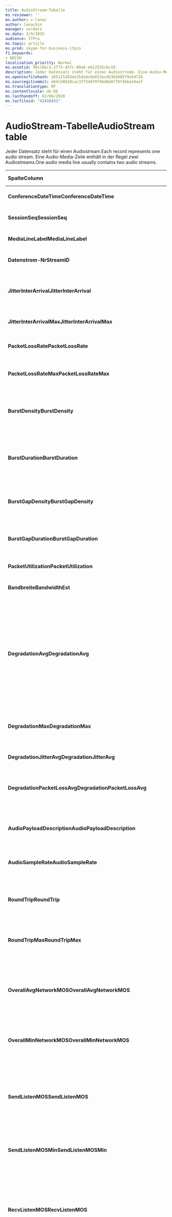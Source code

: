 ```yaml
---
title: AudioStream-Tabelle
ms.reviewer: ''
ms.author: v-lanac
author: lanachin
manager: serdars
ms.date: 3/9/2015
audience: ITPro
ms.topic: article
ms.prod: skype-for-business-itpro
f1.keywords:
- NOCSH
localization_priority: Normal
ms.assetid: 49ccbbc3-2f73-45fc-80a6-e612535cbc10
description: Jeder Datensatz steht für einen Audiostream. Eine Audio-Media-Zeile enthält in der Regel zwei Audiostreams.
ms.openlocfilehash: 265125202de25da4c6e653ecd53bd465f9a5472b
ms.sourcegitcommit: e64c50818cac37f3d6f0f96d0d4ff0f4bba24aef
ms.translationtype: MT
ms.contentlocale: de-DE
ms.lasthandoff: 02/06/2020
ms.locfileid: "41810433"
---
```

# <a name="audiostream-table"></a><span data-ttu-id="0ec16-104">AudioStream-Tabelle</span><span class="sxs-lookup"><span data-stu-id="0ec16-104">AudioStream table</span></span>
 
<span data-ttu-id="0ec16-105">Jeder Datensatz steht für einen Audiostream.</span><span class="sxs-lookup"><span data-stu-id="0ec16-105">Each record represents one audio stream.</span></span> <span data-ttu-id="0ec16-106">Eine Audio-Media-Zeile enthält in der Regel zwei Audiostreams.</span><span class="sxs-lookup"><span data-stu-id="0ec16-106">One audio media line usually contains two audio streams.</span></span>
  
|<span data-ttu-id="0ec16-107">Spalte</span><span class="sxs-lookup"><span data-stu-id="0ec16-107">Column</span></span>|<span data-ttu-id="0ec16-108">Datentyp</span><span class="sxs-lookup"><span data-stu-id="0ec16-108">Data Type</span></span>|<span data-ttu-id="0ec16-109">Schlüssel/Index</span><span class="sxs-lookup"><span data-stu-id="0ec16-109">Key/Index</span></span>|<span data-ttu-id="0ec16-110">Details</span><span class="sxs-lookup"><span data-stu-id="0ec16-110">Details</span></span>|
|:-----|:-----|:-----|:-----|
|<span data-ttu-id="0ec16-111">**ConferenceDateTime**</span><span class="sxs-lookup"><span data-stu-id="0ec16-111">**ConferenceDateTime**</span></span> <br/> |<span data-ttu-id="0ec16-112">datetime</span><span class="sxs-lookup"><span data-stu-id="0ec16-112">datetime</span></span>  <br/> |<span data-ttu-id="0ec16-113">Primary</span><span class="sxs-lookup"><span data-stu-id="0ec16-113">Primary</span></span>  <br/> |<span data-ttu-id="0ec16-114">In der [medialinie-Tabelle](medialine-0.md)referenziert.</span><span class="sxs-lookup"><span data-stu-id="0ec16-114">Referenced from the [MediaLine table](medialine-0.md).</span></span>  <br/> |
|<span data-ttu-id="0ec16-115">**SessionSeq**</span><span class="sxs-lookup"><span data-stu-id="0ec16-115">**SessionSeq**</span></span> <br/> |<span data-ttu-id="0ec16-116">int</span><span class="sxs-lookup"><span data-stu-id="0ec16-116">int</span></span>  <br/> |<span data-ttu-id="0ec16-117">Primary</span><span class="sxs-lookup"><span data-stu-id="0ec16-117">Primary</span></span>  <br/> |<span data-ttu-id="0ec16-118">In der [medialinie-Tabelle](medialine-0.md)referenziert.</span><span class="sxs-lookup"><span data-stu-id="0ec16-118">Referenced from the [MediaLine table](medialine-0.md).</span></span>  <br/> |
|<span data-ttu-id="0ec16-119">**MediaLineLabel**</span><span class="sxs-lookup"><span data-stu-id="0ec16-119">**MediaLineLabel**</span></span> <br/> |<span data-ttu-id="0ec16-120">tinyint</span><span class="sxs-lookup"><span data-stu-id="0ec16-120">tinyint</span></span>  <br/> |<span data-ttu-id="0ec16-121">Primary</span><span class="sxs-lookup"><span data-stu-id="0ec16-121">Primary</span></span>  <br/> |<span data-ttu-id="0ec16-122">In der [medialinie-Tabelle](medialine-0.md)referenziert.</span><span class="sxs-lookup"><span data-stu-id="0ec16-122">Referenced from the [MediaLine table](medialine-0.md).</span></span>  <br/> |
|<span data-ttu-id="0ec16-123">**Datenstrom-Nr**</span><span class="sxs-lookup"><span data-stu-id="0ec16-123">**StreamID**</span></span> <br/> |<span data-ttu-id="0ec16-124">int</span><span class="sxs-lookup"><span data-stu-id="0ec16-124">int</span></span>  <br/> |<span data-ttu-id="0ec16-125">Primary</span><span class="sxs-lookup"><span data-stu-id="0ec16-125">Primary</span></span>  <br/> |<span data-ttu-id="0ec16-126">Eindeutige ID innerhalb einer medienzeile</span><span class="sxs-lookup"><span data-stu-id="0ec16-126">Unique ID within a media line.</span></span>  <br/> |
|<span data-ttu-id="0ec16-127">**JitterInterArrival**</span><span class="sxs-lookup"><span data-stu-id="0ec16-127">**JitterInterArrival**</span></span> <br/> |<span data-ttu-id="0ec16-128">int</span><span class="sxs-lookup"><span data-stu-id="0ec16-128">int</span></span>  <br/> | <br/> |<span data-ttu-id="0ec16-129">Durchschnittlicher Netzwerk-Jitter aus RTCP-Statistiken (Real Time Control Protocol).</span><span class="sxs-lookup"><span data-stu-id="0ec16-129">Average network jitter from Real Time Control Protocol (RTCP) statistics.</span></span>  <br/> |
|<span data-ttu-id="0ec16-130">**JitterInterArrivalMax**</span><span class="sxs-lookup"><span data-stu-id="0ec16-130">**JitterInterArrivalMax**</span></span> <br/> |<span data-ttu-id="0ec16-131">int</span><span class="sxs-lookup"><span data-stu-id="0ec16-131">int</span></span>  <br/> | <br/> |<span data-ttu-id="0ec16-132">Maximaler Netzwerk Jitter während des Anrufs.</span><span class="sxs-lookup"><span data-stu-id="0ec16-132">Maximum network jitter during the call.</span></span>  <br/> |
|<span data-ttu-id="0ec16-133">**PacketLossRate**</span><span class="sxs-lookup"><span data-stu-id="0ec16-133">**PacketLossRate**</span></span> <br/> |<span data-ttu-id="0ec16-134">Dezimal (5; 4)</span><span class="sxs-lookup"><span data-stu-id="0ec16-134">decimal(5,4)</span></span>  <br/> | <br/> |<span data-ttu-id="0ec16-135">Durchschnittliche Paketverlustrate während des Anrufs.</span><span class="sxs-lookup"><span data-stu-id="0ec16-135">Average packet loss rate during the call.</span></span>  <br/> |
|<span data-ttu-id="0ec16-136">**PacketLossRateMax**</span><span class="sxs-lookup"><span data-stu-id="0ec16-136">**PacketLossRateMax**</span></span> <br/> |<span data-ttu-id="0ec16-137">Dezimal (5; 4)</span><span class="sxs-lookup"><span data-stu-id="0ec16-137">decimal(5,4)</span></span>  <br/> | <br/> |<span data-ttu-id="0ec16-138">Maximaler Paketverlust während des Anrufs.</span><span class="sxs-lookup"><span data-stu-id="0ec16-138">Maximum packet loss observed during the call.</span></span>  <br/> |
|<span data-ttu-id="0ec16-139">**BurstDensity**</span><span class="sxs-lookup"><span data-stu-id="0ec16-139">**BurstDensity**</span></span> <br/> |<span data-ttu-id="0ec16-140">Dezimal (9; 4)</span><span class="sxs-lookup"><span data-stu-id="0ec16-140">decimal(9,4)</span></span>  <br/> | <br/> |<span data-ttu-id="0ec16-141">Durchschnittliche Dichte des Paketverlusts während des Ausbruchs von Verlusten während des Anrufs.</span><span class="sxs-lookup"><span data-stu-id="0ec16-141">Average density of packet Loss during bursts of losses during the call.</span></span>  <br/> |
|<span data-ttu-id="0ec16-142">**BurstDuration**</span><span class="sxs-lookup"><span data-stu-id="0ec16-142">**BurstDuration**</span></span> <br/> |<span data-ttu-id="0ec16-143">int</span><span class="sxs-lookup"><span data-stu-id="0ec16-143">int</span></span>  <br/> | <br/> |<span data-ttu-id="0ec16-144">Durchschnittliche Dauer des Paketverlusts während des Ausbruchs von Verlusten während des Anrufs.</span><span class="sxs-lookup"><span data-stu-id="0ec16-144">Average duration of packet loss during bursts of losses during the call.</span></span>  <br/> |
|<span data-ttu-id="0ec16-145">**BurstGapDensity**</span><span class="sxs-lookup"><span data-stu-id="0ec16-145">**BurstGapDensity**</span></span> <br/> |<span data-ttu-id="0ec16-146">Dezimal (9; 4)</span><span class="sxs-lookup"><span data-stu-id="0ec16-146">decimal(9,4)</span></span>  <br/> | <br/> |<span data-ttu-id="0ec16-147">Durchschnittliche Dichte des Paketverlusts bei Lücken zwischen Bursts des Paketverlusts.</span><span class="sxs-lookup"><span data-stu-id="0ec16-147">Average density of packet loss during gaps between bursts of packet loss.</span></span>  <br/> |
|<span data-ttu-id="0ec16-148">**BurstGapDuration**</span><span class="sxs-lookup"><span data-stu-id="0ec16-148">**BurstGapDuration**</span></span> <br/> |<span data-ttu-id="0ec16-149">int</span><span class="sxs-lookup"><span data-stu-id="0ec16-149">int</span></span>  <br/> | <br/> |<span data-ttu-id="0ec16-150">Durchschnittliche Dauer von Lücken zwischen Bursts des Paketverlusts.</span><span class="sxs-lookup"><span data-stu-id="0ec16-150">Average duration of gaps between bursts of packet loss.</span></span>  <br/> |
|<span data-ttu-id="0ec16-151">**PacketUtilization**</span><span class="sxs-lookup"><span data-stu-id="0ec16-151">**PacketUtilization**</span></span> <br/> |<span data-ttu-id="0ec16-152">Int</span><span class="sxs-lookup"><span data-stu-id="0ec16-152">Int</span></span>  <br/> | <br/> |<span data-ttu-id="0ec16-153">Die Anzahl der Pakete für den Audiostream.</span><span class="sxs-lookup"><span data-stu-id="0ec16-153">Packet count for the audio stream.</span></span>  <br/> |
|<span data-ttu-id="0ec16-154">**Bandbreite**</span><span class="sxs-lookup"><span data-stu-id="0ec16-154">**BandwidthEst**</span></span> <br/> |<span data-ttu-id="0ec16-155">Int</span><span class="sxs-lookup"><span data-stu-id="0ec16-155">Int</span></span>  <br/> | <br/> |<span data-ttu-id="0ec16-156">Bandbreiten Schätzungen für den Audiostream.</span><span class="sxs-lookup"><span data-stu-id="0ec16-156">Bandwidth estimates for the audio stream.</span></span>  <br/> |
|<span data-ttu-id="0ec16-157">**DegradationAvg**</span><span class="sxs-lookup"><span data-stu-id="0ec16-157">**DegradationAvg**</span></span> <br/> |<span data-ttu-id="0ec16-158">Dezimal (3; 2)</span><span class="sxs-lookup"><span data-stu-id="0ec16-158">decimal(3,2)</span></span>  <br/> | <br/> |<span data-ttu-id="0ec16-159">Netzwerk-Mos-Verschlechterung für den gesamten Anruf.</span><span class="sxs-lookup"><span data-stu-id="0ec16-159">Network MOS Degradation for the whole call.</span></span> <span data-ttu-id="0ec16-160">Der Bereich ist 0,0 bis 5,0.</span><span class="sxs-lookup"><span data-stu-id="0ec16-160">Range is 0.0 to 5.0.</span></span> <span data-ttu-id="0ec16-161">Diese Metrik zeigt die Menge, die das Netzwerk Mos aufgrund von Jitter und Paketverlust reduziert wurde.</span><span class="sxs-lookup"><span data-stu-id="0ec16-161">This metric shows the amount the Network MOS was reduced because of jitter and packet loss.</span></span> <span data-ttu-id="0ec16-162">Für akzeptable Qualität sollte es weniger als 0,5.</span><span class="sxs-lookup"><span data-stu-id="0ec16-162">For acceptable quality it should less than 0.5.</span></span>  <br/> |
|<span data-ttu-id="0ec16-163">**DegradationMax**</span><span class="sxs-lookup"><span data-stu-id="0ec16-163">**DegradationMax**</span></span> <br/> |<span data-ttu-id="0ec16-164">Dezimal (3; 2)</span><span class="sxs-lookup"><span data-stu-id="0ec16-164">decimal(3,2)</span></span>  <br/> | <br/> |<span data-ttu-id="0ec16-165">Maximaler Netzwerk-Mos-Abbau während des Anrufs.</span><span class="sxs-lookup"><span data-stu-id="0ec16-165">Maximum Network MOS degradation during the call.</span></span>  <br/> |
|<span data-ttu-id="0ec16-166">**DegradationJitterAvg**</span><span class="sxs-lookup"><span data-stu-id="0ec16-166">**DegradationJitterAvg**</span></span> <br/> |<span data-ttu-id="0ec16-167">Dezimal (3; 2)</span><span class="sxs-lookup"><span data-stu-id="0ec16-167">decimal(3,2)</span></span>  <br/> | <br/> |<span data-ttu-id="0ec16-168">Netzwerk-Mos-Beeinträchtigung durch Jitter.</span><span class="sxs-lookup"><span data-stu-id="0ec16-168">Network MOS degradation caused by jitter.</span></span>  <br/> |
|<span data-ttu-id="0ec16-169">**DegradationPacketLossAvg**</span><span class="sxs-lookup"><span data-stu-id="0ec16-169">**DegradationPacketLossAvg**</span></span> <br/> |<span data-ttu-id="0ec16-170">Dezimal (3; 2)</span><span class="sxs-lookup"><span data-stu-id="0ec16-170">decimal(3,2)</span></span>  <br/> | <br/> |<span data-ttu-id="0ec16-171">Netzwerk-Mos-Beeinträchtigung durch Paketverlust.</span><span class="sxs-lookup"><span data-stu-id="0ec16-171">Network MOS degradation caused by packet loss.</span></span>  <br/> |
|<span data-ttu-id="0ec16-172">**AudioPayloadDescription**</span><span class="sxs-lookup"><span data-stu-id="0ec16-172">**AudioPayloadDescription**</span></span> <br/> |<span data-ttu-id="0ec16-173">int</span><span class="sxs-lookup"><span data-stu-id="0ec16-173">int</span></span>  <br/> |<span data-ttu-id="0ec16-174">Fremd</span><span class="sxs-lookup"><span data-stu-id="0ec16-174">Foreign</span></span>  <br/> |<span data-ttu-id="0ec16-175">Der für den Anruf verwendete Audiocodec, auf den von der PayloadDescription-Tabelle verwiesen wird.</span><span class="sxs-lookup"><span data-stu-id="0ec16-175">The audio Codec used for the call, referenced from PayloadDescription Table.</span></span>  <br/> |
|<span data-ttu-id="0ec16-176">**AudioSampleRate**</span><span class="sxs-lookup"><span data-stu-id="0ec16-176">**AudioSampleRate**</span></span> <br/> |<span data-ttu-id="0ec16-177">int</span><span class="sxs-lookup"><span data-stu-id="0ec16-177">int</span></span>  <br/> | <br/> |<span data-ttu-id="0ec16-178">Abtastrate für den Audiostream.</span><span class="sxs-lookup"><span data-stu-id="0ec16-178">Sampling rate for the audio stream.</span></span>  <br/> |
|<span data-ttu-id="0ec16-179">**RoundTrip**</span><span class="sxs-lookup"><span data-stu-id="0ec16-179">**RoundTrip**</span></span> <br/> |<span data-ttu-id="0ec16-180">int</span><span class="sxs-lookup"><span data-stu-id="0ec16-180">int</span></span>  <br/> | <br/> |<span data-ttu-id="0ec16-181">Roundtrip-Zeit von RTCP-Statistiken</span><span class="sxs-lookup"><span data-stu-id="0ec16-181">Round trip time from RTCP statistics.</span></span> <span data-ttu-id="0ec16-182">Bei akzeptabler Qualität sollte dies weniger als 100M betragen.</span><span class="sxs-lookup"><span data-stu-id="0ec16-182">For acceptable quality this should be less than 100ms.</span></span>  <br/> |
|<span data-ttu-id="0ec16-183">**RoundTripMax**</span><span class="sxs-lookup"><span data-stu-id="0ec16-183">**RoundTripMax**</span></span> <br/> |<span data-ttu-id="0ec16-184">int</span><span class="sxs-lookup"><span data-stu-id="0ec16-184">int</span></span>  <br/> | <br/> |<span data-ttu-id="0ec16-185">Maximale Roundtrip-Zeit für den Audiostream.</span><span class="sxs-lookup"><span data-stu-id="0ec16-185">Maximum round trip time for the audio stream.</span></span>  <br/> |
|<span data-ttu-id="0ec16-186">**OverallAvgNetworkMOS**</span><span class="sxs-lookup"><span data-stu-id="0ec16-186">**OverallAvgNetworkMOS**</span></span> <br/> |<span data-ttu-id="0ec16-187">Dezimal (3; 2)</span><span class="sxs-lookup"><span data-stu-id="0ec16-187">decimal(3,2)</span></span>  <br/> | <br/> |<span data-ttu-id="0ec16-188">Durchschnittliche Breitband-Netzwerk-Mos für den Anruf.</span><span class="sxs-lookup"><span data-stu-id="0ec16-188">Average wideband Network MOS for the call.</span></span> <span data-ttu-id="0ec16-189">Diese Metrik hängt vom verwendeten Paketverlust, Jitter und Codec ab.</span><span class="sxs-lookup"><span data-stu-id="0ec16-189">This metric depends on the packet loss, jitter, and codec used.</span></span> <span data-ttu-id="0ec16-190">Bereich ist [1,0 bis 5,0].</span><span class="sxs-lookup"><span data-stu-id="0ec16-190">Range is [1.0 to 5.0].</span></span>  <br/> |
|<span data-ttu-id="0ec16-191">**OverallMinNetworkMOS**</span><span class="sxs-lookup"><span data-stu-id="0ec16-191">**OverallMinNetworkMOS**</span></span> <br/> |<span data-ttu-id="0ec16-192">Dezimal (3; 2)</span><span class="sxs-lookup"><span data-stu-id="0ec16-192">decimal(3,2)</span></span>  <br/> | <br/> |<span data-ttu-id="0ec16-193">Das Mindest-Breitband-Netzwerk Mos für den Anruf.</span><span class="sxs-lookup"><span data-stu-id="0ec16-193">The minimum wideband Network MOS for the call.</span></span>  <br/> |
|<span data-ttu-id="0ec16-194">**SendListenMOS**</span><span class="sxs-lookup"><span data-stu-id="0ec16-194">**SendListenMOS**</span></span> <br/> |<span data-ttu-id="0ec16-195">Dezimal (3; 2)</span><span class="sxs-lookup"><span data-stu-id="0ec16-195">decimal(3,2)</span></span>  <br/> | <br/> |<span data-ttu-id="0ec16-196">Der durchschnittliche prognostizierte Breitband-Abhör-Mos-Score für gesendete Audiodaten, einschließlich der Eigenschaften für Sprachpegel, Geräuschpegel und Aufnahmegeräte.</span><span class="sxs-lookup"><span data-stu-id="0ec16-196">The average predicted wideband Listening MOS score for audio sent, including speech level, noise level and capture device characteristics.</span></span>  <br/> |
|<span data-ttu-id="0ec16-197">**SendListenMOSMin**</span><span class="sxs-lookup"><span data-stu-id="0ec16-197">**SendListenMOSMin**</span></span> <br/> |<span data-ttu-id="0ec16-198">Dezimal (3; 2)</span><span class="sxs-lookup"><span data-stu-id="0ec16-198">decimal(3,2)</span></span>  <br/> | <br/> |<span data-ttu-id="0ec16-199">Die Mindest-SendListenMOS für den Anruf.</span><span class="sxs-lookup"><span data-stu-id="0ec16-199">The minimum SendListenMOS for the call.</span></span>  <br/> |
|<span data-ttu-id="0ec16-200">**RecvListenMOS**</span><span class="sxs-lookup"><span data-stu-id="0ec16-200">**RecvListenMOS**</span></span> <br/> |<span data-ttu-id="0ec16-201">Dezimal (3; 2)</span><span class="sxs-lookup"><span data-stu-id="0ec16-201">decimal(3,2)</span></span>  <br/> | <br/> |<span data-ttu-id="0ec16-202">Der durchschnittliche prognostizierte Breitband-Abhör-Mos-Score für vom Netzwerk empfangene Audiosignale, einschließlich Sprachpegel, Geräuschpegel, Codec, Netzwerkbedingungen und Merkmale des Aufnahmegeräts.</span><span class="sxs-lookup"><span data-stu-id="0ec16-202">The average predicted wideband Listening MOS score for audio received from the network including speech level, noise level, codec, network conditions and capture device characteristics.</span></span>  <br/> |
|<span data-ttu-id="0ec16-203">**RecvListenMOSMin**</span><span class="sxs-lookup"><span data-stu-id="0ec16-203">**RecvListenMOSMin**</span></span> <br/> |<span data-ttu-id="0ec16-204">Dezimal (3; 2)</span><span class="sxs-lookup"><span data-stu-id="0ec16-204">decimal(3,2)</span></span>  <br/> | <br/> |<span data-ttu-id="0ec16-205">Die Mindest-RecvListenMOS für den Anruf.</span><span class="sxs-lookup"><span data-stu-id="0ec16-205">The minimum RecvListenMOS for the call.</span></span>  <br/> |
|<span data-ttu-id="0ec16-206">**AudioFECUsed**</span><span class="sxs-lookup"><span data-stu-id="0ec16-206">**AudioFECUsed**</span></span> <br/> |<span data-ttu-id="0ec16-207">bit</span><span class="sxs-lookup"><span data-stu-id="0ec16-207">bit</span></span>  <br/> ||<span data-ttu-id="0ec16-208">Flag, das angibt, ob Audio FEC für den Anruf verwendet wurde.</span><span class="sxs-lookup"><span data-stu-id="0ec16-208">Flag indicating if audio FEC was used for the call.</span></span>  <br/> |
|<span data-ttu-id="0ec16-209">**RatioConcealedSamplesAvg**</span><span class="sxs-lookup"><span data-stu-id="0ec16-209">**RatioConcealedSamplesAvg**</span></span> <br/> |<span data-ttu-id="0ec16-210">Dezimal (5; 2)</span><span class="sxs-lookup"><span data-stu-id="0ec16-210">decimal(5,2)</span></span>  <br/> ||<span data-ttu-id="0ec16-211">Durchschnittliches Verhältnis der verborgenen Samples, die von der audioheilung an typische Samples generiert wurden.</span><span class="sxs-lookup"><span data-stu-id="0ec16-211">Average ratio of concealed samples generated by audio healing to typical samples.</span></span>  <br/> |
|<span data-ttu-id="0ec16-212">**RatioStretchedSamplesAvg**</span><span class="sxs-lookup"><span data-stu-id="0ec16-212">**RatioStretchedSamplesAvg**</span></span> <br/> |<span data-ttu-id="0ec16-213">Dezimal (5; 2)</span><span class="sxs-lookup"><span data-stu-id="0ec16-213">decimal(5,2)</span></span>  <br/> ||<span data-ttu-id="0ec16-214">Durchschnittliches Verhältnis von gedehnten Samples, die von der audioheilung zu typischen Samples generiert wurden.</span><span class="sxs-lookup"><span data-stu-id="0ec16-214">Average ratio of stretched samples generated by audio healing to typical samples.</span></span>  <br/> |
|<span data-ttu-id="0ec16-215">**RatioCompressedSamplesAvg**</span><span class="sxs-lookup"><span data-stu-id="0ec16-215">**RatioCompressedSamplesAvg**</span></span> <br/> |<span data-ttu-id="0ec16-216">Dezimal (5; 2)</span><span class="sxs-lookup"><span data-stu-id="0ec16-216">decimal(5,2)</span></span>  <br/> ||<span data-ttu-id="0ec16-217">Durchschnittliches Verhältnis von komprimierten Samples, die von der audioheilung zu typischen Samples generiert wurden.</span><span class="sxs-lookup"><span data-stu-id="0ec16-217">Average ratio of compressed samples generated by audio healing to typical samples.</span></span>  <br/> |
|<span data-ttu-id="0ec16-218">**Inbound**</span><span class="sxs-lookup"><span data-stu-id="0ec16-218">**Inbound**</span></span> <br/> |<span data-ttu-id="0ec16-219">bit</span><span class="sxs-lookup"><span data-stu-id="0ec16-219">bit</span></span>  <br/> | <br/> |<span data-ttu-id="0ec16-220">Datenstrom auf Empfängerseite wird empfangen.</span><span class="sxs-lookup"><span data-stu-id="0ec16-220">Stream data on receiver side is received.</span></span>  <br/> |
|<span data-ttu-id="0ec16-221">**Ausgehend**</span><span class="sxs-lookup"><span data-stu-id="0ec16-221">**Outbound**</span></span> <br/> |<span data-ttu-id="0ec16-222">bit</span><span class="sxs-lookup"><span data-stu-id="0ec16-222">bit</span></span>  <br/> | <br/> |<span data-ttu-id="0ec16-223">Datenstrom auf Absenderseite wird empfangen.</span><span class="sxs-lookup"><span data-stu-id="0ec16-223">Stream data on sender side is received.</span></span>  <br/> |
|<span data-ttu-id="0ec16-224">**SenderIsCallerPAI**</span><span class="sxs-lookup"><span data-stu-id="0ec16-224">**SenderIsCallerPAI**</span></span> <br/> |<span data-ttu-id="0ec16-225">bit</span><span class="sxs-lookup"><span data-stu-id="0ec16-225">bit</span></span>  <br/> | <br/> |<span data-ttu-id="0ec16-226">1 bedeutet, dass die Datenstrom Richtung vom Aufrufer an den aufgerufenen gesendet wird.</span><span class="sxs-lookup"><span data-stu-id="0ec16-226">1 means the stream direction is from the caller to the callee.</span></span>  <br/> <span data-ttu-id="0ec16-227">0 bedeutet, dass die Datenstrom Richtung vom aufgerufenen zum Aufrufer ist.</span><span class="sxs-lookup"><span data-stu-id="0ec16-227">0 means the stream direction is from the callee to the caller.</span></span>  <br/> |
|<span data-ttu-id="0ec16-228">**JitterInterArrivalSD**</span><span class="sxs-lookup"><span data-stu-id="0ec16-228">**JitterInterArrivalSD**</span></span> <br/> |<span data-ttu-id="0ec16-229">float</span><span class="sxs-lookup"><span data-stu-id="0ec16-229">float</span></span>  <br/> ||<span data-ttu-id="0ec16-230">Standard Abweichung für Jitter-Ankunftszeiten.</span><span class="sxs-lookup"><span data-stu-id="0ec16-230">Standard deviation for jitter arrival times.</span></span>  <br/> <span data-ttu-id="0ec16-231">Diese Spalte wurde in Microsoft lync Server 2013 eingeführt.</span><span class="sxs-lookup"><span data-stu-id="0ec16-231">This column was introduced in Microsoft Lync Server 2013.</span></span>  <br/> |
|<span data-ttu-id="0ec16-232">**ConcealRatioMax**</span><span class="sxs-lookup"><span data-stu-id="0ec16-232">**ConcealRatioMax**</span></span> <br/> |<span data-ttu-id="0ec16-233">float</span><span class="sxs-lookup"><span data-stu-id="0ec16-233">float</span></span>  <br/> ||<span data-ttu-id="0ec16-234">Maximales Verhältnis von Paketen, die vom Heiler verborgen sind.</span><span class="sxs-lookup"><span data-stu-id="0ec16-234">Maximum ratio of packets concealed by the healer.</span></span>  <br/> <span data-ttu-id="0ec16-235">Diese Spalte wurde in Microsoft lync Server 2013 eingeführt.</span><span class="sxs-lookup"><span data-stu-id="0ec16-235">This column was introduced in Microsoft Lync Server 2013.</span></span>  <br/> |
|<span data-ttu-id="0ec16-236">**ConcealRatioSD**</span><span class="sxs-lookup"><span data-stu-id="0ec16-236">**ConcealRatioSD**</span></span> <br/> |<span data-ttu-id="0ec16-237">float</span><span class="sxs-lookup"><span data-stu-id="0ec16-237">float</span></span>  <br/> ||<span data-ttu-id="0ec16-238">Standard Abweichung für das Verhältnis von Paketen, die vom Heiler verborgen sind.</span><span class="sxs-lookup"><span data-stu-id="0ec16-238">Standard deviation for the ratio of packets concealed by the healer.</span></span>  <br/> <span data-ttu-id="0ec16-239">Diese Spalte wurde in Microsoft lync Server 2013 eingeführt.</span><span class="sxs-lookup"><span data-stu-id="0ec16-239">This column was introduced in Microsoft Lync Server 2013.</span></span>  <br/> |
|<span data-ttu-id="0ec16-240">**HealerPacketDropRatio**</span><span class="sxs-lookup"><span data-stu-id="0ec16-240">**HealerPacketDropRatio**</span></span> <br/> |<span data-ttu-id="0ec16-241">float</span><span class="sxs-lookup"><span data-stu-id="0ec16-241">float</span></span>  <br/> ||<span data-ttu-id="0ec16-242">Das Verhältnis der vom Heiler abgegebenen Pakete im Vergleich zur Gesamtzahl der empfangenen Pakete.</span><span class="sxs-lookup"><span data-stu-id="0ec16-242">Ratio of packets dropped by the healer compared to the total number of packets received.</span></span>  <br/> <span data-ttu-id="0ec16-243">Diese Spalte wurde in Microsoft lync Server 2013 eingeführt.</span><span class="sxs-lookup"><span data-stu-id="0ec16-243">This column was introduced in Microsoft Lync Server 2013.</span></span>  <br/> |
|<span data-ttu-id="0ec16-244">**HealerFECPacketUsedRatio**</span><span class="sxs-lookup"><span data-stu-id="0ec16-244">**HealerFECPacketUsedRatio**</span></span> <br/> |<span data-ttu-id="0ec16-245">float</span><span class="sxs-lookup"><span data-stu-id="0ec16-245">float</span></span>  <br/> ||<span data-ttu-id="0ec16-246">Verhältnis der verwendeten Forward-Fehlerkorrektur Pakete im Vergleich zur Gesamtzahl der empfangenen Pakete.</span><span class="sxs-lookup"><span data-stu-id="0ec16-246">Ratio of used forward error correction packets compared to the total number of packets received.</span></span>  <br/> <span data-ttu-id="0ec16-247">Diese Spalte wurde in Microsoft lync Server 2013 eingeführt.</span><span class="sxs-lookup"><span data-stu-id="0ec16-247">This column was introduced in Microsoft Lync Server 2013.</span></span>  <br/> |
|<span data-ttu-id="0ec16-248">**MaxCompressedSamples**</span><span class="sxs-lookup"><span data-stu-id="0ec16-248">**MaxCompressedSamples**</span></span> <br/> |<span data-ttu-id="0ec16-249">float</span><span class="sxs-lookup"><span data-stu-id="0ec16-249">float</span></span>  <br/> ||<span data-ttu-id="0ec16-250">Die maximale Anzahl von Audiopaketen, die vom Heiler komprimiert wurden.</span><span class="sxs-lookup"><span data-stu-id="0ec16-250">Maximum number of audio packets that were compressed by the healer.</span></span>  <br/> <span data-ttu-id="0ec16-251">Diese Spalte wurde in Microsoft lync Server 2013 eingeführt.</span><span class="sxs-lookup"><span data-stu-id="0ec16-251">This column was introduced in Microsoft Lync Server 2013.</span></span>  <br/> |
|<span data-ttu-id="0ec16-252">**LossCongestionPercent**</span><span class="sxs-lookup"><span data-stu-id="0ec16-252">**LossCongestionPercent**</span></span> <br/> |<span data-ttu-id="0ec16-253">float</span><span class="sxs-lookup"><span data-stu-id="0ec16-253">float</span></span>  <br/> ||<span data-ttu-id="0ec16-254">Gibt den Prozentsatz der Zeit an, zu der sich der Anruf in einem Engpass Zustand befand.</span><span class="sxs-lookup"><span data-stu-id="0ec16-254">Indicates the percentage of the time when the call was in a loss congestion state.</span></span>  <br/> <span data-ttu-id="0ec16-255">Diese Spalte wurde in Microsoft lync Server 2013 eingeführt.</span><span class="sxs-lookup"><span data-stu-id="0ec16-255">This column was introduced in Microsoft Lync Server 2013.</span></span>  <br/> |
|<span data-ttu-id="0ec16-256">**DelayCongestionPercent**</span><span class="sxs-lookup"><span data-stu-id="0ec16-256">**DelayCongestionPercent**</span></span> <br/> |<span data-ttu-id="0ec16-257">float</span><span class="sxs-lookup"><span data-stu-id="0ec16-257">float</span></span>  <br/> ||<span data-ttu-id="0ec16-258">Gibt den Prozentsatz des Anrufs an, während dessen Überlastung durch das verspätete Eintreffen von Netzwerkpaketen verursacht wurde.</span><span class="sxs-lookup"><span data-stu-id="0ec16-258">Indicates the percentage of the call during which congestion was caused by the delayed arrival of network packets.</span></span>  <br/> <span data-ttu-id="0ec16-259">Diese Spalte wurde in Microsoft lync Server 2013 eingeführt.</span><span class="sxs-lookup"><span data-stu-id="0ec16-259">This column was introduced in Microsoft Lync Server 2013.</span></span>  <br/> |
|<span data-ttu-id="0ec16-260">**ContentionDetectedPercent**</span><span class="sxs-lookup"><span data-stu-id="0ec16-260">**ContentionDetectedPercent**</span></span> <br/> |<span data-ttu-id="0ec16-261">float</span><span class="sxs-lookup"><span data-stu-id="0ec16-261">float</span></span>  <br/> ||<span data-ttu-id="0ec16-262">Gibt den Prozentsatz der Zeit an, zu der der Anruf im Wettbewerb um Netzwerkressourcen erfolgte.</span><span class="sxs-lookup"><span data-stu-id="0ec16-262">Indicates the percentage of the time when the call was competing for network resources.</span></span>  <br/> <span data-ttu-id="0ec16-263">Diese Spalte wurde in Microsoft lync Server 2013 eingeführt.</span><span class="sxs-lookup"><span data-stu-id="0ec16-263">This column was introduced in Microsoft Lync Server 2013.</span></span>  <br/> |
|<span data-ttu-id="0ec16-264">**BandwidthEstMin**</span><span class="sxs-lookup"><span data-stu-id="0ec16-264">**BandwidthEstMin**</span></span> <br/> |<span data-ttu-id="0ec16-265">int</span><span class="sxs-lookup"><span data-stu-id="0ec16-265">int</span></span>  <br/> ||<span data-ttu-id="0ec16-266">Minimaler Grad der Bandbreitenschätzung, gemessen während des Anrufs.</span><span class="sxs-lookup"><span data-stu-id="0ec16-266">Minimum amount of bandwidth estimation measured during the call.</span></span>  <br/> <span data-ttu-id="0ec16-267">Diese Spalte wurde in Microsoft lync Server 2013 eingeführt.</span><span class="sxs-lookup"><span data-stu-id="0ec16-267">This column was introduced in Microsoft Lync Server 2013.</span></span>  <br/> |
|<span data-ttu-id="0ec16-268">**BandwidthEstMax**</span><span class="sxs-lookup"><span data-stu-id="0ec16-268">**BandwidthEstMax**</span></span> <br/> |<span data-ttu-id="0ec16-269">int</span><span class="sxs-lookup"><span data-stu-id="0ec16-269">int</span></span>  <br/> ||<span data-ttu-id="0ec16-270">Maximale Menge an Bandbreitenschätzung, die während des Anrufs gemessen wurde.</span><span class="sxs-lookup"><span data-stu-id="0ec16-270">Maximum amount of bandwidth estimation measured during the call.</span></span>  <br/> <span data-ttu-id="0ec16-271">Diese Spalte wurde in Microsoft lync Server 2013 eingeführt.</span><span class="sxs-lookup"><span data-stu-id="0ec16-271">This column was introduced in Microsoft Lync Server 2013.</span></span>  <br/> |
|<span data-ttu-id="0ec16-272">**BandwidthEstStdDev**</span><span class="sxs-lookup"><span data-stu-id="0ec16-272">**BandwidthEstStdDev**</span></span> <br/> |<span data-ttu-id="0ec16-273">int</span><span class="sxs-lookup"><span data-stu-id="0ec16-273">int</span></span>  <br/> ||<span data-ttu-id="0ec16-274">Standard Abweichung der Bandbreitenschätzung, die während des Anrufs gemessen wurde.</span><span class="sxs-lookup"><span data-stu-id="0ec16-274">Standard deviation of the bandwidth estimation measured during the call.</span></span>  <br/> <span data-ttu-id="0ec16-275">Diese Spalte wurde in Microsoft lync Server 2013 eingeführt.</span><span class="sxs-lookup"><span data-stu-id="0ec16-275">This column was introduced in Microsoft Lync Server 2013.</span></span>  <br/> |
|<span data-ttu-id="0ec16-276">**BandwidthEstAvge**</span><span class="sxs-lookup"><span data-stu-id="0ec16-276">**BandwidthEstAvge**</span></span> <br/> |<span data-ttu-id="0ec16-277">int</span><span class="sxs-lookup"><span data-stu-id="0ec16-277">int</span></span>  <br/> ||<span data-ttu-id="0ec16-278">Durchschnittliche Menge an Bandbreitenschätzung, die während des Anrufs gemessen wurde.</span><span class="sxs-lookup"><span data-stu-id="0ec16-278">Average amount of bandwidth estimation measured during the call.</span></span>  <br/> <span data-ttu-id="0ec16-279">Diese Spalte wurde in Microsoft lync Server 2013 eingeführt.</span><span class="sxs-lookup"><span data-stu-id="0ec16-279">This column was introduced in Microsoft Lync Server 2013.</span></span>  <br/> |
|<span data-ttu-id="0ec16-280">**RelativeOneWayTotal**</span><span class="sxs-lookup"><span data-stu-id="0ec16-280">**RelativeOneWayTotal**</span></span> <br/> |<span data-ttu-id="0ec16-281">float</span><span class="sxs-lookup"><span data-stu-id="0ec16-281">float</span></span>  <br/> ||<span data-ttu-id="0ec16-282">Gesamtzahl der unidirektionalen Latenzzeit.</span><span class="sxs-lookup"><span data-stu-id="0ec16-282">Total amount of one-way latency.</span></span> <span data-ttu-id="0ec16-283">Die relative unidirektionale Latenz misst die Verzögerung zwischen dem Client und dem Server.</span><span class="sxs-lookup"><span data-stu-id="0ec16-283">Relative one-way latency measures the delay between the client and the server.</span></span>  <br/> <span data-ttu-id="0ec16-284">Diese Spalte wurde in Microsoft lync Server 2013 eingeführt.</span><span class="sxs-lookup"><span data-stu-id="0ec16-284">This column was introduced in Microsoft Lync Server 2013.</span></span>  <br/> |
|<span data-ttu-id="0ec16-285">**RelativeOneWayAverage**</span><span class="sxs-lookup"><span data-stu-id="0ec16-285">**RelativeOneWayAverage**</span></span> <br/> |<span data-ttu-id="0ec16-286">float</span><span class="sxs-lookup"><span data-stu-id="0ec16-286">float</span></span>  <br/> ||<span data-ttu-id="0ec16-287">Durchschnittliche Anzahl der unidirektionalen Latenzzeit.</span><span class="sxs-lookup"><span data-stu-id="0ec16-287">Average amount of one-way latency.</span></span> <span data-ttu-id="0ec16-288">Die relative unidirektionale Latenz misst die Verzögerung zwischen dem Client und dem Server.</span><span class="sxs-lookup"><span data-stu-id="0ec16-288">Relative one-way latency measures the delay between the client and the server.</span></span>  <br/> <span data-ttu-id="0ec16-289">Diese Spalte wurde in Microsoft lync Server 2013 eingeführt.</span><span class="sxs-lookup"><span data-stu-id="0ec16-289">This column was introduced in Microsoft Lync Server 2013.</span></span>  <br/> |
|<span data-ttu-id="0ec16-290">**RelativeOneWayMax**</span><span class="sxs-lookup"><span data-stu-id="0ec16-290">**RelativeOneWayMax**</span></span> <br/> |<span data-ttu-id="0ec16-291">float</span><span class="sxs-lookup"><span data-stu-id="0ec16-291">float</span></span>  <br/> ||<span data-ttu-id="0ec16-292">Maximale Anzahl von unidirektionalen Latenzzeiten.</span><span class="sxs-lookup"><span data-stu-id="0ec16-292">Maximum amount of one-way latency.</span></span> <span data-ttu-id="0ec16-293">Die relative unidirektionale Latenz misst die Verzögerung zwischen dem Client und dem Server.</span><span class="sxs-lookup"><span data-stu-id="0ec16-293">Relative one-way latency measures the delay between the client and the server.</span></span>  <br/> <span data-ttu-id="0ec16-294">Diese Spalte wurde in Microsoft lync Server 2013 eingeführt.</span><span class="sxs-lookup"><span data-stu-id="0ec16-294">This column was introduced in Microsoft Lync Server 2013.</span></span>  <br/> |
|<span data-ttu-id="0ec16-295">**RelativeOneWayBurstOccurrences**</span><span class="sxs-lookup"><span data-stu-id="0ec16-295">**RelativeOneWayBurstOccurrences**</span></span> <br/> |<span data-ttu-id="0ec16-296">int</span><span class="sxs-lookup"><span data-stu-id="0ec16-296">int</span></span>  <br/> ||<span data-ttu-id="0ec16-297">Gesamtzahl der einseitigen Burst-Ereignisse.</span><span class="sxs-lookup"><span data-stu-id="0ec16-297">Total one-way burst occurrences.</span></span> <span data-ttu-id="0ec16-298">Eine "bursty"-Übertragung ist eine Übertragung, bei der Daten in unvorhersehbaren Bursts im Gegensatz zu einem unveränderlichen Datenstrom fließen.</span><span class="sxs-lookup"><span data-stu-id="0ec16-298">A "bursty" transmission is a transmission where data flows in unpredictable bursts as opposed to a steady stream.</span></span> <span data-ttu-id="0ec16-299">Diese Metrik misst den Datenfluss zwischen dem Client und dem Server.</span><span class="sxs-lookup"><span data-stu-id="0ec16-299">This metric measures data flow between the client and the server.</span></span>  <br/> <span data-ttu-id="0ec16-300">Diese Spalte wurde in Microsoft lync Server 2013 eingeführt.</span><span class="sxs-lookup"><span data-stu-id="0ec16-300">This column was introduced in Microsoft Lync Server 2013.</span></span>  <br/> |
|<span data-ttu-id="0ec16-301">**RelativeOneWayBurstDensity**</span><span class="sxs-lookup"><span data-stu-id="0ec16-301">**RelativeOneWayBurstDensity**</span></span> <br/> |<span data-ttu-id="0ec16-302">float</span><span class="sxs-lookup"><span data-stu-id="0ec16-302">float</span></span>  <br/> ||<span data-ttu-id="0ec16-303">Totale unidirektionale Burst Dichte.</span><span class="sxs-lookup"><span data-stu-id="0ec16-303">Total one-way burst density.</span></span> <span data-ttu-id="0ec16-304">Eine "bursty"-Übertragung ist eine Übertragung, bei der Daten in unvorhersehbaren Bursts im Gegensatz zu einem unveränderlichen Datenstrom fließen.</span><span class="sxs-lookup"><span data-stu-id="0ec16-304">A "bursty" transmission is a transmission where data flows in unpredictable bursts as opposed to a steady stream.</span></span> <span data-ttu-id="0ec16-305">Diese Metrik misst den Datenfluss zwischen dem Client und dem Server.</span><span class="sxs-lookup"><span data-stu-id="0ec16-305">This metric measures data flow between the client and the server.</span></span>  <br/> <span data-ttu-id="0ec16-306">Diese Spalte wurde in Microsoft lync Server 2013 eingeführt.</span><span class="sxs-lookup"><span data-stu-id="0ec16-306">This column was introduced in Microsoft Lync Server 2013.</span></span>  <br/> |
|<span data-ttu-id="0ec16-307">**RelativeOneWayBurstDuration**</span><span class="sxs-lookup"><span data-stu-id="0ec16-307">**RelativeOneWayBurstDuration**</span></span> <br/> |<span data-ttu-id="0ec16-308">float</span><span class="sxs-lookup"><span data-stu-id="0ec16-308">float</span></span>  <br/> ||<span data-ttu-id="0ec16-309">Gesamtdauer des einseitigen Bursts.</span><span class="sxs-lookup"><span data-stu-id="0ec16-309">Total one-way burst duration.</span></span> <span data-ttu-id="0ec16-310">Eine "bursty"-Übertragung ist eine Übertragung, bei der Daten in unvorhersehbaren Bursts im Gegensatz zu einem unveränderlichen Datenstrom fließen.</span><span class="sxs-lookup"><span data-stu-id="0ec16-310">A "bursty" transmission is a transmission where data flows in unpredictable bursts as opposed to a steady stream.</span></span> <span data-ttu-id="0ec16-311">Diese Metrik misst den Datenfluss zwischen dem Client und dem Server.</span><span class="sxs-lookup"><span data-stu-id="0ec16-311">This metric measures data flow between the client and the server.</span></span>  <br/> <span data-ttu-id="0ec16-312">Diese Spalte wurde in Microsoft lync Server 2013 eingeführt.</span><span class="sxs-lookup"><span data-stu-id="0ec16-312">This column was introduced in Microsoft Lync Server 2013.</span></span>  <br/> |
|<span data-ttu-id="0ec16-313">**RelativeOneWayGapOccurrences**</span><span class="sxs-lookup"><span data-stu-id="0ec16-313">**RelativeOneWayGapOccurrences**</span></span> <br/> |<span data-ttu-id="0ec16-314">int</span><span class="sxs-lookup"><span data-stu-id="0ec16-314">int</span></span>  <br/> ||<span data-ttu-id="0ec16-315">Gesamtanzahl der einseitigen Lücken.</span><span class="sxs-lookup"><span data-stu-id="0ec16-315">Total one-way gap occurrences.</span></span> <span data-ttu-id="0ec16-316">Eine "bursty"-Übertragung ist eine Übertragung, bei der Daten in unvorhersehbaren Bursts im Gegensatz zu einem unveränderlichen Datenstrom fließen. Lücken deuten auf Verzögerungen zwischen diesen Bursts hin.</span><span class="sxs-lookup"><span data-stu-id="0ec16-316">A "bursty" transmission is a transmission where data flows in unpredictable bursts as opposed to a steady stream; gaps indicate delays between these bursts.</span></span> <span data-ttu-id="0ec16-317">Diese Metrik misst den Datenfluss zwischen dem Client und dem Server.</span><span class="sxs-lookup"><span data-stu-id="0ec16-317">This metric measures data flow between the client and the server.</span></span>  <br/> <span data-ttu-id="0ec16-318">Diese Spalte wurde in Microsoft lync Server 2013 eingeführt.</span><span class="sxs-lookup"><span data-stu-id="0ec16-318">This column was introduced in Microsoft Lync Server 2013.</span></span>  <br/> |
|<span data-ttu-id="0ec16-319">**RelativeOneWayGapDensity**</span><span class="sxs-lookup"><span data-stu-id="0ec16-319">**RelativeOneWayGapDensity**</span></span> <br/> |<span data-ttu-id="0ec16-320">float</span><span class="sxs-lookup"><span data-stu-id="0ec16-320">float</span></span>  <br/> ||<span data-ttu-id="0ec16-321">Gesamtdichte für einseitigen Abstand.</span><span class="sxs-lookup"><span data-stu-id="0ec16-321">Total one-way gap density.</span></span> <span data-ttu-id="0ec16-322">Eine "bursty"-Übertragung ist eine Übertragung, bei der Daten in unvorhersehbaren Bursts im Gegensatz zu einem unveränderlichen Datenstrom fließen. Lücken deuten auf Verzögerungen zwischen diesen Bursts hin.</span><span class="sxs-lookup"><span data-stu-id="0ec16-322">A "bursty" transmission is a transmission where data flows in unpredictable bursts as opposed to a steady stream; gaps indicate delays between these bursts.</span></span> <span data-ttu-id="0ec16-323">Diese Metrik misst den Datenfluss zwischen dem Client und dem Server.</span><span class="sxs-lookup"><span data-stu-id="0ec16-323">This metric measures data flow between the client and the server.</span></span>  <br/> <span data-ttu-id="0ec16-324">Diese Spalte wurde in Microsoft lync Server 2013 eingeführt.</span><span class="sxs-lookup"><span data-stu-id="0ec16-324">This column was introduced in Microsoft Lync Server 2013.</span></span>  <br/> |
|<span data-ttu-id="0ec16-325">**RelativeOneWayGapDuration**</span><span class="sxs-lookup"><span data-stu-id="0ec16-325">**RelativeOneWayGapDuration**</span></span> <br/> |<span data-ttu-id="0ec16-326">float</span><span class="sxs-lookup"><span data-stu-id="0ec16-326">float</span></span>  <br/> ||<span data-ttu-id="0ec16-327">Gesamtdauer der einseitigen Lücke</span><span class="sxs-lookup"><span data-stu-id="0ec16-327">Total one-way gap duration.</span></span> <span data-ttu-id="0ec16-328">Eine "bursty"-Übertragung ist eine Übertragung, bei der Daten in unvorhersehbaren Bursts im Gegensatz zu einem unveränderlichen Datenstrom fließen. Lücken deuten auf Verzögerungen zwischen diesen Bursts hin.</span><span class="sxs-lookup"><span data-stu-id="0ec16-328">A "bursty" transmission is a transmission where data flows in unpredictable bursts as opposed to a steady stream; gaps indicate delays between these bursts.</span></span> <span data-ttu-id="0ec16-329">Diese Metrik misst den Datenfluss zwischen dem Client und dem Server.</span><span class="sxs-lookup"><span data-stu-id="0ec16-329">This metric measures data flow between the client and the server.</span></span>  <br/> <span data-ttu-id="0ec16-330">Diese Spalte wurde in Microsoft lync Server 2013 eingeführt.</span><span class="sxs-lookup"><span data-stu-id="0ec16-330">This column was introduced in Microsoft Lync Server 2013.</span></span>  <br/> |
|<span data-ttu-id="0ec16-331">**DecodeStereoPercent**</span><span class="sxs-lookup"><span data-stu-id="0ec16-331">**DecodeStereoPercent**</span></span> <br/> |<span data-ttu-id="0ec16-332">float</span><span class="sxs-lookup"><span data-stu-id="0ec16-332">float</span></span>  <br/> ||<span data-ttu-id="0ec16-333">Prozentsatz des Anrufs, der als Stereo decodiert wurde.</span><span class="sxs-lookup"><span data-stu-id="0ec16-333">Percentage of the call decoded as stereo.</span></span>  <br/> <span data-ttu-id="0ec16-334">Diese Spalte wurde in Microsoft lync Server 2013 eingeführt.</span><span class="sxs-lookup"><span data-stu-id="0ec16-334">This column was introduced in Microsoft Lync Server 2013.</span></span>  <br/> |
|<span data-ttu-id="0ec16-335">**AecRenderStereoPercent**</span><span class="sxs-lookup"><span data-stu-id="0ec16-335">**AecRenderStereoPercent**</span></span> <br/> |<span data-ttu-id="0ec16-336">float</span><span class="sxs-lookup"><span data-stu-id="0ec16-336">float</span></span>  <br/> ||<span data-ttu-id="0ec16-337">Prozentsatz des Anrufs, der von der akustischen Echounterdrückung als Stereo gerendert wird.</span><span class="sxs-lookup"><span data-stu-id="0ec16-337">Percentage of the call rendered as stereo by the acoustic echo canceller.</span></span>  <br/> <span data-ttu-id="0ec16-338">Diese Spalte wurde in Microsoft lync Server 2013 eingeführt.</span><span class="sxs-lookup"><span data-stu-id="0ec16-338">This column was introduced in Microsoft Lync Server 2013.</span></span>  <br/> |
|<span data-ttu-id="0ec16-339">**AudioPostFECPLR**</span><span class="sxs-lookup"><span data-stu-id="0ec16-339">**AudioPostFECPLR**</span></span> <br/> |<span data-ttu-id="0ec16-340">float</span><span class="sxs-lookup"><span data-stu-id="0ec16-340">float</span></span>  <br/> ||<span data-ttu-id="0ec16-341">Die Paketverlustrate, nachdem die weiter Leitungsfehler Korrektur angewendet wurde.</span><span class="sxs-lookup"><span data-stu-id="0ec16-341">Packet loss rate after forward error correction has been applied.</span></span>  <br/> <span data-ttu-id="0ec16-342">Diese Spalte wurde in Microsoft lync Server 2013 eingeführt.</span><span class="sxs-lookup"><span data-stu-id="0ec16-342">This column was introduced in Microsoft Lync Server 2013.</span></span>  <br/> |
|<span data-ttu-id="0ec16-343">**EncodeStereoPercent**</span><span class="sxs-lookup"><span data-stu-id="0ec16-343">**EncodeStereoPercent**</span></span> <br/> |<span data-ttu-id="0ec16-344">float</span><span class="sxs-lookup"><span data-stu-id="0ec16-344">float</span></span>  <br/> ||<span data-ttu-id="0ec16-345">Prozentsatz des als Stereo codierten Anrufs.</span><span class="sxs-lookup"><span data-stu-id="0ec16-345">Percentage of the call encoded as stereo.</span></span>  <br/> <span data-ttu-id="0ec16-346">Diese Spalte wurde in Microsoft lync Server 2013 eingeführt.</span><span class="sxs-lookup"><span data-stu-id="0ec16-346">This column was introduced in Microsoft Lync Server 2013.</span></span>  <br/> |
|<span data-ttu-id="0ec16-347">**AecCaptureStereoPercent**</span><span class="sxs-lookup"><span data-stu-id="0ec16-347">**AecCaptureStereoPercent**</span></span> <br/> |<span data-ttu-id="0ec16-348">float</span><span class="sxs-lookup"><span data-stu-id="0ec16-348">float</span></span>  <br/> ||<span data-ttu-id="0ec16-349">Prozentsatz des Anrufs, der von der akustischen Echounterdrückung als Stereo aufgenommen wurde.</span><span class="sxs-lookup"><span data-stu-id="0ec16-349">Percentage of the call captured as stereo by the acoustic echo canceller.</span></span>  <br/> <span data-ttu-id="0ec16-350">Diese Spalte wurde in Microsoft lync Server 2013 eingeführt.</span><span class="sxs-lookup"><span data-stu-id="0ec16-350">This column was introduced in Microsoft Lync Server 2013.</span></span>  <br/> |
